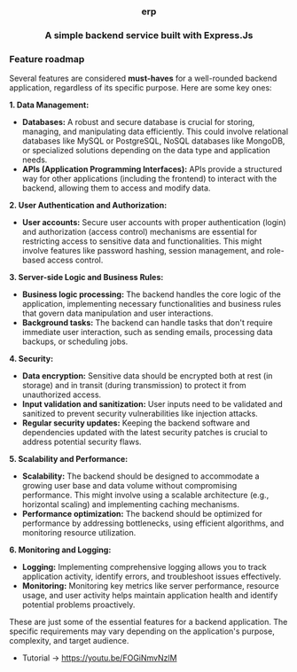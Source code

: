 <h3 align="center">erp<h3>

<p align="center">A simple backend service built with Express.Js</p>

### Feature roadmap

Several features are considered **must-haves** for a well-rounded backend application, regardless of its specific purpose. Here are some key ones:

**1. Data Management:**

- **Databases:** A robust and secure database is crucial for storing, managing, and manipulating data efficiently. This could involve relational databases like MySQL or PostgreSQL, NoSQL databases like MongoDB, or specialized solutions depending on the data type and application needs.
- **APIs (Application Programming Interfaces):** APIs provide a structured way for other applications (including the frontend) to interact with the backend, allowing them to access and modify data.

**2. User Authentication and Authorization:**

- **User accounts:** Secure user accounts with proper authentication (login) and authorization (access control) mechanisms are essential for restricting access to sensitive data and functionalities. This might involve features like password hashing, session management, and role-based access control.

**3. Server-side Logic and Business Rules:**

- **Business logic processing:** The backend handles the core logic of the application, implementing necessary functionalities and business rules that govern data manipulation and user interactions.
- **Background tasks:** The backend can handle tasks that don't require immediate user interaction, such as sending emails, processing data backups, or scheduling jobs.

**4. Security:**

- **Data encryption:** Sensitive data should be encrypted both at rest (in storage) and in transit (during transmission) to protect it from unauthorized access.
- **Input validation and sanitization:** User inputs need to be validated and sanitized to prevent security vulnerabilities like injection attacks.
- **Regular security updates:** Keeping the backend software and dependencies updated with the latest security patches is crucial to address potential security flaws.

**5. Scalability and Performance:**

- **Scalability:** The backend should be designed to accommodate a growing user base and data volume without compromising performance. This might involve using a scalable architecture (e.g., horizontal scaling) and implementing caching mechanisms.
- **Performance optimization:** The backend should be optimized for performance by addressing bottlenecks, using efficient algorithms, and monitoring resource utilization.

**6. Monitoring and Logging:**

- **Logging:** Implementing comprehensive logging allows you to track application activity, identify errors, and troubleshoot issues effectively.
- **Monitoring:** Monitoring key metrics like server performance, resource usage, and user activity helps maintain application health and identify potential problems proactively.

These are just some of the essential features for a backend application. The specific requirements may vary depending on the application's purpose, complexity, and target audience. 

- Tutorial -> https://youtu.be/FOGiNmvNzlM 

